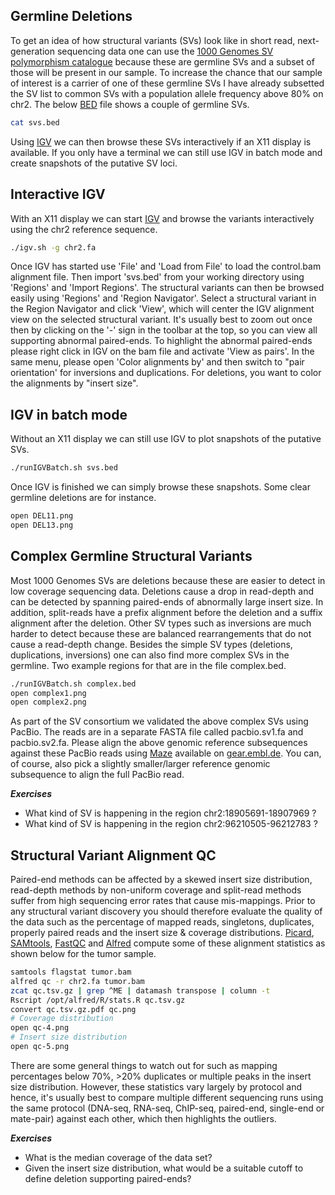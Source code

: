 ## Germline Deletions

To get an idea of how structural variants (SVs) look like in short read, next-generation sequencing data one can use the [1000 Genomes SV polymorphism catalogue](https://www.ncbi.nlm.nih.gov/pubmed/26432246) because these are germline SVs and a subset of those will be present in our sample. To increase the chance that our sample of interest is a carrier of one of these germline SVs I have already subsetted the SV list to common SVs with a population allele frequency above 80% on chr2. The below [BED](https://genome.ucsc.edu/FAQ/FAQformat.html#format1) file shows a couple of germline SVs.

```bash
cat svs.bed
```

Using [IGV](http://software.broadinstitute.org/software/igv/) we can then browse these SVs interactively if an X11 display is available. If you only have a terminal we can still use IGV in batch mode and create snapshots of the putative SV loci.

## Interactive IGV 

With an X11 display we can start [IGV](http://software.broadinstitute.org/software/igv/) and browse the variants interactively using the chr2 reference sequence.

```bash
./igv.sh -g chr2.fa
```

Once IGV has started use 'File' and 'Load from File' to load the control.bam alignment file. Then import 'svs.bed' from your working directory using 'Regions' and 'Import Regions'. The structural variants can then be browsed easily using 'Regions' and 'Region Navigator'. Select a structural variant in the Region Navigator and click 'View', which will center the IGV alignment view on the selected structural variant. It's usually best to zoom out once then by clicking on the '-' sign in the toolbar at the top, so you can view all supporting abnormal paired-ends. To highlight the abnormal paired-ends please right click in IGV on the bam file and activate 'View as pairs'. In the same menu, please open 'Color alignments by' and then switch to "pair orientation' for inversions and duplications. For deletions, you want to color the alignments by "insert size". 


## IGV in batch mode

Without an X11 display we can still use IGV to plot snapshots of the putative SVs.

```bash
./runIGVBatch.sh svs.bed
```

Once IGV is finished we can simply browse these snapshots. Some clear germline deletions are for instance.

```bash
open DEL11.png
open DEL13.png
```


## Complex Germline Structural Variants

Most 1000 Genomes SVs are deletions because these are easier to detect in low coverage sequencing data. Deletions cause a drop in read-depth and can be detected by spanning paired-ends of abnormally large insert size. In addition, split-reads have a prefix alignment before the deletion and a suffix alignment after the deletion. Other SV types such as inversions are much harder to detect because these are balanced rearrangements that do not cause a read-depth change. Besides the simple SV types (deletions, duplications, inversions) one can also find more complex SVs in the germline. Two example regions for that are in the file complex.bed.

```bash
./runIGVBatch.sh complex.bed
open complex1.png
open complex2.png
```

As part of the SV consortium we validated the above complex SVs using PacBio. The reads are in a separate FASTA file called pacbio.sv1.fa and pacbio.sv2.fa. Please align the above genomic reference subsequences against these PacBio reads using [Maze](https://gear.embl.de/maze/) available on [gear.embl.de](https://gear.embl.de). You can, of course, also pick a slightly smaller/larger reference genomic subsequence to align the full PacBio read.

***Exercises***

* What kind of SV is happening in the region chr2:18905691-18907969 ?
* What kind of SV is happening in the region chr2:96210505-96212783 ?


## Structural Variant Alignment QC

Paired-end methods can be affected by a skewed insert size distribution, read-depth methods by non-uniform coverage and split-read methods suffer from high sequencing error rates that cause mis-mappings. Prior to any structural variant discovery you should therefore evaluate the quality of the data such as the percentage of mapped reads, singletons, duplicates, properly paired reads and the insert size & coverage distributions. [Picard](http://broadinstitute.github.io/picard/), [SAMtools](http://www.htslib.org), [FastQC](http://www.bioinformatics.babraham.ac.uk/projects/fastqc/) and [Alfred](https://github.com/tobiasrausch/alfred) compute some of these alignment statistics as shown below for the tumor sample.

```bash
samtools flagstat tumor.bam
alfred qc -r chr2.fa tumor.bam
zcat qc.tsv.gz | grep ^ME | datamash transpose | column -t
Rscript /opt/alfred/R/stats.R qc.tsv.gz
convert qc.tsv.gz.pdf qc.png
# Coverage distribution
open qc-4.png
# Insert size distribution
open qc-5.png
```

There are some general things to watch out for such as mapping percentages below 70%, >20% duplicates or multiple peaks in the insert size distribution. However, these statistics vary largely by protocol and hence, it's usually best to compare multiple different sequencing runs using the same protocol (DNA-seq, RNA-seq, ChIP-seq, paired-end, single-end or mate-pair) against each other, which then highlights the outliers.

***Exercises***

* What is the median coverage of the data set?
* Given the insert size distribution, what would be a suitable cutoff to define deletion supporting paired-ends?

